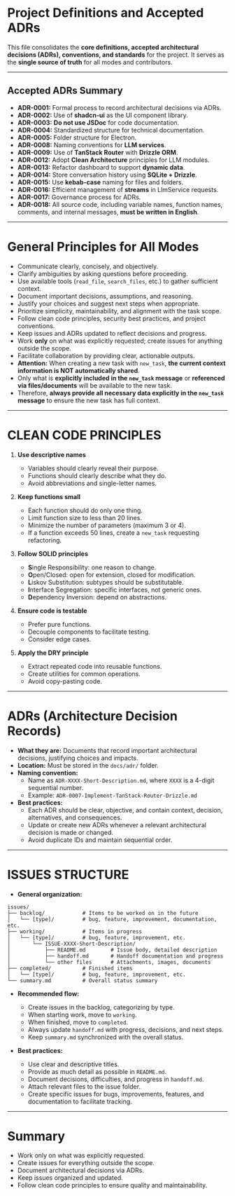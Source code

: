 # Project Definitions and Accepted ADRs

This file consolidates the **core definitions, accepted architectural decisions (ADRs), conventions, and standards** for the project. It serves as the **single source of truth** for all modes and contributors.

---

## Accepted ADRs Summary

- **ADR-0001:** Formal process to record architectural decisions via ADRs.
- **ADR-0002:** Use of **shadcn-ui** as the UI component library.
- **ADR-0003:** **Do not use JSDoc** for code documentation.
- **ADR-0004:** Standardized structure for technical documentation.
- **ADR-0005:** Folder structure for Electron.
- **ADR-0008:** Naming conventions for **LLM services**.
- **ADR-0009:** Use of **TanStack Router** with **Drizzle ORM**.
- **ADR-0012:** Adopt **Clean Architecture** principles for LLM modules.
- **ADR-0013:** Refactor dashboard to support **dynamic data**.
- **ADR-0014:** Store conversation history using **SQLite + Drizzle**.
- **ADR-0015:** Use **kebab-case** naming for files and folders.
- **ADR-0016:** Efficient management of **streams** in LlmService requests.
- **ADR-0017:** Governance process for ADRs.
- **ADR-0018:** All source code, including variable names, function names, comments, and internal messages, **must be written in English**.

---

# General Principles for All Modes

- Communicate clearly, concisely, and objectively.
- Clarify ambiguities by asking questions before proceeding.
- Use available tools (`read_file`, `search_files`, etc.) to gather sufficient context.
- Document important decisions, assumptions, and reasoning.
- Justify your choices and suggest next steps when appropriate.
- Prioritize simplicity, maintainability, and alignment with the task scope.
- Follow clean code principles, security best practices, and project conventions.
- Keep issues and ADRs updated to reflect decisions and progress.
- Work **only** on what was explicitly requested; create issues for anything outside the scope.
- Facilitate collaboration by providing clear, actionable outputs.
- **Attention:** When creating a new task with `new_task`, **the current context information is NOT automatically shared**.
- Only what is **explicitly included in the `new_task` message** or **referenced via files/documents** will be available to the new task.
- Therefore, **always provide all necessary data explicitly in the `new_task` message** to ensure the new task has full context.

---

# CLEAN CODE PRINCIPLES

1. **Use descriptive names**
   - Variables should clearly reveal their purpose.
   - Functions should clearly describe what they do.
   - Avoid abbreviations and single-letter names.

2. **Keep functions small**
   - Each function should do only one thing.
   - Limit function size to less than 20 lines.
   - Minimize the number of parameters (maximum 3 or 4).
   - If a function exceeds 50 lines, create a `new_task` requesting refactoring.

3. **Follow SOLID principles**
   - **S**ingle Responsibility: one reason to change.
   - **O**pen/Closed: open for extension, closed for modification.
   - **L**iskov Substitution: subtypes should be substitutable.
   - **I**nterface Segregation: specific interfaces, not generic ones.
   - **D**ependency Inversion: depend on abstractions.

4. **Ensure code is testable**
   - Prefer pure functions.
   - Decouple components to facilitate testing.
   - Consider edge cases.

5. **Apply the DRY principle**
   - Extract repeated code into reusable functions.
   - Create utilities for common operations.
   - Avoid copy-pasting code.

---

# ADRs (Architecture Decision Records)

- **What they are:** Documents that record important architectural decisions, justifying choices and impacts.
- **Location:** Must be stored in the `docs/adr/` folder.
- **Naming convention:**
  - Name as `ADR-XXXX-Short-Description.md`, where `XXXX` is a 4-digit sequential number.
  - Example: `ADR-0007-Implement-TanStack-Router-Drizzle.md`
- **Best practices:**
  - Each ADR should be clear, objective, and contain context, decision, alternatives, and consequences.
  - Update or create new ADRs whenever a relevant architectural decision is made or changed.
  - Avoid duplicate IDs and maintain sequential order.

---

# ISSUES STRUCTURE

- **General organization:**

```plaintext
issues/
├── backlog/            # Items to be worked on in the future
│   └── [type]/         # bug, feature, improvement, documentation, etc.
├── working/            # Items in progress
│   └── [type]/         # bug, feature, improvement, etc.
│       └── ISSUE-XXXX-Short-Description/
│           ├── README.md        # Issue body, detailed description
│           ├── handoff.md       # Handoff documentation and progress
│           └── other files      # Attachments, images, documents
├── completed/          # Finished items
│   └── [type]/         # bug, feature, improvement, etc.
└── summary.md          # Overall status summary
```

- **Recommended flow:**
  - Create issues in the backlog, categorizing by type.
  - When starting work, move to `working`.
  - When finished, move to `completed`.
  - Always update `handoff.md` with progress, decisions, and next steps.
  - Keep `summary.md` synchronized with the overall status.

- **Best practices:**
  - Use clear and descriptive titles.
  - Provide as much detail as possible in `README.md`.
  - Document decisions, difficulties, and progress in `handoff.md`.
  - Attach relevant files to the issue folder.
  - Create specific issues for bugs, improvements, features, and documentation to facilitate tracking.

---

# Summary

- Work only on what was explicitly requested.
- Create issues for everything outside the scope.
- Document architectural decisions via ADRs.
- Keep issues organized and updated.
- Follow clean code principles to ensure quality and maintainability.